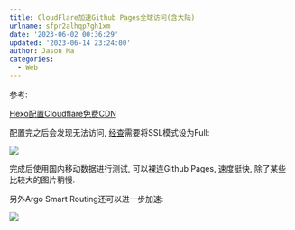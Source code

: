 ```yaml
---
title: CloudFlare加速Github Pages全球访问(含大陆)
urlname: sfpr2alhqp7gh1xm
date: '2023-06-02 00:36:29'
updated: '2023-06-14 23:24:00'
author: Jason Ma
categories:
  - Web
---
```

参考: 

[Hexo配置Cloudflare免费CDN](https://tding.top/archives/12c6c559.html)

配置完之后会发现无法访问, [经查](https://community.cloudflare.com/t/github-pages-require-disabling-cfs-http-proxy/147401/8)需要将SSL模式设为Full:

![](/images/yuqueAssets/f89391ee5700f05c717c301e52394ddc.png)

完成后使用国内移动数据进行测试, 可以裸连Github Pages, 速度挺快, 除了某些比较大的图片稍慢.

另外Argo Smart Routing还可以进一步加速:

![](/images/yuqueAssets/c9220fcf55908117d83f2202f24f140b.png)



